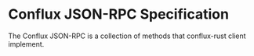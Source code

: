 # Conflux JSON-RPC Specification

The Conflux JSON-RPC is a collection of methods that conflux-rust client implement.
